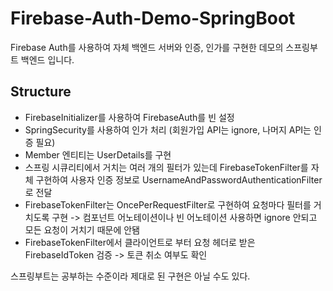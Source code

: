 # Firebase-Auth-Demo-SpringBoot

Firebase Auth를 사용하여 자체 백엔드 서버와 인증, 인가를 구현한 데모의 스프링부트 백엔드 입니다.

## Structure

- FirebaseInitializer를 사용하여 FirebaseAuth를 빈 설정
- SpringSecurity를 사용하여 인가 처리 (회원가입 API는 ignore, 나머지 API는 인증 필요)
- Member 엔티티는 UserDetails를 구현
- 스프링 시큐리티에서 거치는 여러 개의 필터가 있는데 FirebaseTokenFilter를 자체 구현하여 사용자 인증 정보로 UsernameAndPasswordAuthenticationFilter로 전달
- FirebaseTokenFilter는 OncePerRequestFilter로 구현하여 요청마다 필터를 거치도록 구현 -> 컴포넌트 어노테이션이나 빈 어노테이션 사용하면 ignore 안되고 모든 요청이 거치기 때문에 안됌
- FirebaseTokenFilter에서 클라이언트로 부터 요청 헤더로 받은 FirebaseIdToken 검증 -> 토큰 취소 여부도 확인

스프링부트는 공부하는 수준이라 제대로 된 구현은 아닐 수도 있다.

